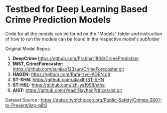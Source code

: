 # Testbed for Deep Learning Based Crime Prediction Models

Code for all the models can be found on the "Models" folder and instruction of how to run the models can be found in the respective model's subfolder


Original Model Repos:
1. **DeepCrime** https://github.com/Prabhat1808/CrimePrediction 
2. **MiST, CrimeForecaster:** https://github.com/sunjiao123sun/CrimeForecaster.git
3. **HAGEN:** https://github.com/Rafa-zy/HAGEN.git
4. **ST-SHN:** https://github.com/akaxlh/ST-SHN
5. **ST-HSL:** https://github.com/lzh-ys1998/sthsl
6. **AIST:** https://github.com/YeasirRayhanPrince/aist.git

Dataset Source : https://data.cityofchicago.org/Public-Safety/Crimes-2001-to-Present/ijzp-q8t2